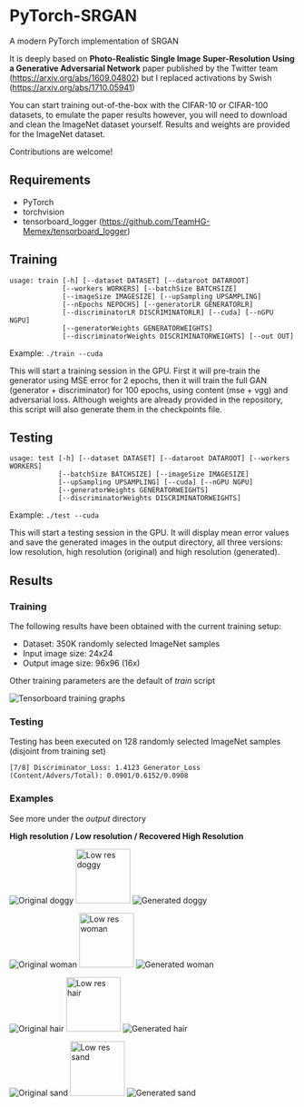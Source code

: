 # PyTorch-SRGAN
A modern PyTorch implementation of SRGAN

It is deeply based on __Photo-Realistic Single Image Super-Resolution Using a Generative Adversarial Network__ paper published by the Twitter team (https://arxiv.org/abs/1609.04802) but I replaced activations by Swish (https://arxiv.org/abs/1710.05941)

You can start training out-of-the-box with the CIFAR-10 or CIFAR-100 datasets, to emulate the paper results however, you will need to download and clean the ImageNet dataset yourself. Results and weights are provided for the ImageNet dataset. 

Contributions are welcome!

## Requirements

* PyTorch
* torchvision
* tensorboard_logger (https://github.com/TeamHG-Memex/tensorboard_logger)

## Training

```
usage: train [-h] [--dataset DATASET] [--dataroot DATAROOT]
             [--workers WORKERS] [--batchSize BATCHSIZE]
             [--imageSize IMAGESIZE] [--upSampling UPSAMPLING]
             [--nEpochs NEPOCHS] [--generatorLR GENERATORLR]
             [--discriminatorLR DISCRIMINATORLR] [--cuda] [--nGPU NGPU]
             [--generatorWeights GENERATORWEIGHTS]
             [--discriminatorWeights DISCRIMINATORWEIGHTS] [--out OUT]
```

Example: ```./train --cuda```

This will start a training session in the GPU. First it will pre-train the generator using MSE error for 2 epochs, then it will train the full GAN (generator + discriminator) for 100 epochs, using content (mse + vgg) and adversarial loss. Although weights are already provided in the repository, this script will also generate them in the checkpoints file.

## Testing

```
usage: test [-h] [--dataset DATASET] [--dataroot DATAROOT] [--workers WORKERS]
            [--batchSize BATCHSIZE] [--imageSize IMAGESIZE]
            [--upSampling UPSAMPLING] [--cuda] [--nGPU NGPU]
            [--generatorWeights GENERATORWEIGHTS]
            [--discriminatorWeights DISCRIMINATORWEIGHTS]

```

Example: ```./test --cuda```

This will start a testing session in the GPU. It will display mean error values and save the generated images in the output directory, all three versions: low resolution, high resolution (original) and high resolution (generated).

## Results

### Training
The following results have been obtained with the current training setup:

* Dataset: 350K randomly selected ImageNet samples
* Input image size: 24x24
* Output image size: 96x96 (16x)

Other training parameters are the default of _train_ script

![Tensorboard training graphs](https://raw.githubusercontent.com/ai-tor/PyTorchSRGAN/master/output/training_results.png)

### Testing
Testing has been executed on 128 randomly selected ImageNet samples (disjoint from training set)

```[7/8] Discriminator_Loss: 1.4123 Generator_Loss (Content/Advers/Total): 0.0901/0.6152/0.0908```

### Examples
See more under the _output_ directory

__High resolution / Low resolution / Recovered High Resolution__

![Original doggy](https://raw.githubusercontent.com/ai-tor/PyTorchSRGAN/master/output/high_res_real/41.png)
<img src="https://raw.githubusercontent.com/ai-tor/PyTorchSRGAN/master/output/low_res/41.png" alt="Low res doggy" width="96" height="96">
![Generated doggy](https://raw.githubusercontent.com/ai-tor/PyTorchSRGAN/master/output/high_res_fake/41.png)

![Original woman](https://raw.githubusercontent.com/ai-tor/PyTorchSRGAN/master/output/high_res_real/38.png)
<img src="https://raw.githubusercontent.com/ai-tor/PyTorchSRGAN/master/output/low_res/38.png" alt="Low res woman" width="96" height="96">
![Generated woman](https://raw.githubusercontent.com/ai-tor/PyTorchSRGAN/master/output/high_res_fake/38.png)

![Original hair](https://raw.githubusercontent.com/ai-tor/PyTorchSRGAN/master/output/high_res_real/127.png)
<img src="https://raw.githubusercontent.com/ai-tor/PyTorchSRGAN/master/output/low_res/127.png" alt="Low res hair" width="96" height="96">
![Generated hair](https://raw.githubusercontent.com/ai-tor/PyTorchSRGAN/master/output/high_res_fake/127.png)

![Original sand](https://raw.githubusercontent.com/ai-tor/PyTorchSRGAN/master/output/high_res_real/72.png)
<img src="https://raw.githubusercontent.com/ai-tor/PyTorchSRGAN/master/output/low_res/72.png" alt="Low res sand" width="96" height="96">
![Generated sand](https://raw.githubusercontent.com/ai-tor/PyTorchSRGAN/master/output/high_res_fake/72.png)
